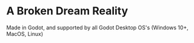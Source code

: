 # A Broken Dream Reality
 Made in Godot, and supported by all Godot Desktop OS's (Windows 10+, MacOS, Linux)
